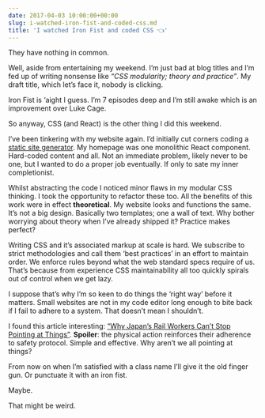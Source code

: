 ```yaml
---
date: 2017-04-03 10:00:00+00:00
slug: i-watched-iron-fist-and-coded-css.md
title: 'I watched Iron Fist and coded CSS 👈'
---
```


They have nothing in common.

Well, aside from entertaining my weekend. I’m just bad at blog titles and I’m fed up of writing nonsense like _“CSS modularity; theory and practice”_. My draft title, which let’s face it, nobody is clicking.

Iron Fist is ‘aight I guess. I’m 7 episodes deep and I’m still awake which is an improvement over Luke Cage.

So anyway, CSS (and React) is the other thing I did this weekend.

I’ve been tinkering with my website again. I’d initially cut corners coding a [static site generator](/2017/02/13/react-as-a-static-site-generator/). My homepage was one monolithic React component. Hard-coded content and all. Not an immediate problem, likely never to be one, but I wanted to do a proper job eventually. If only to sate my inner completionist.

Whilst abstracting the code I noticed minor flaws in my modular CSS thinking. I took the opportunity to refactor these too. All the benefits of this work were in effect **theoretical**. My website looks and functions the same. It’s not a big design. Basically two templates; one a wall of text. Why bother worrying about theory when I’ve already shipped it? Practice makes perfect?

Writing CSS and it’s associated markup at scale is hard. We subscribe to strict methodologies and call them ‘best practices’ in an effort to maintain order. We enforce rules beyond what the web standard specs require of us. That’s because from experience CSS maintainability all too quickly spirals out of control when we get lazy.

I suppose that’s why I’m so keen to do things the ‘right way’ before it matters. Small websites are not in my code editor long enough to bite back if I fail to adhere to a system. That doesn’t mean I shouldn’t.

I found this article interesting: [“Why Japan’s Rail Workers Can’t Stop Pointing at Things”](http://www.atlasobscura.com/articles/pointing-and-calling-japan-trains). **Spoiler**: the physical action reinforces their adherence to safety protocol. Simple and effective. Why aren’t we all pointing at things?

From now on when I’m satisfied with a class name I’ll give it the old finger gun. Or punctuate it with an iron fist.

Maybe.

That might be weird.
